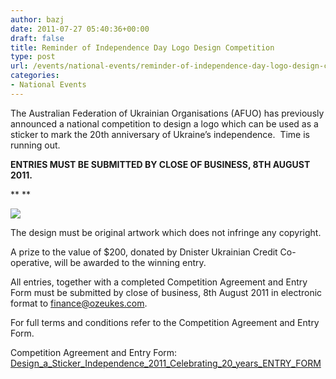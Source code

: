 ```yaml
---
author: bazj
date: 2011-07-27 05:40:36+00:00
draft: false
title: Reminder of Independence Day Logo Design Competition
type: post
url: /events/national-events/reminder-of-independence-day-logo-design-competition/
categories:
- National Events
---
```


The Australian Federation of Ukrainian Organisations (AFUO) has previously announced a national competition to design a logo which can be used as a sticker to mark the 20th anniversary of Ukraine’s independence.  Time is running out.


**ENTRIES MUST BE SUBMITTED BY CLOSE OF BUSINESS, 8TH AUGUST 2011.**




** **




**[![](http://www.ozeukes.com/wp-content/uploads/2011/07/Independence-Day-Competition-2011-files_11.jpg)
](http://www.ozeukes.com/wp-content/uploads/2011/07/Independence-Day-Competition-2011-files_11.jpg)**


The design must be original artwork which does not infringe any copyright.

A prize to the value of $200, donated by Dnister Ukrainian Credit Co-operative, will be awarded to the winning entry.

All entries, together with a completed Competition Agreement and Entry Form must be submitted by close of business, 8th August 2011 in electronic format to [finance@ozeukes.com](mailto:finance@ozeukes.com).

For full terms and conditions refer to the Competition Agreement and Entry Form.

Competition Agreement and Entry Form:  [Design_a_Sticker_Independence_2011_Celebrating_20_years_ENTRY_FORM](http://www.ozeukes.com/wp-content/uploads/2011/07/Design_a_Sticker_Independence_2011_Celebrating_20_years_ENTRY_FORM2.pdf)
